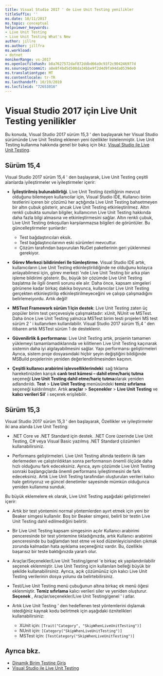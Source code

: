 ```yaml
---
title: Visual Studio 2017 ' de Live Unit Testing yenilikler
titleSuffix: ''
ms.date: 10/11/2017
ms.topic: conceptual
helpviewer_keywords:
- Live Unit Testing
- Live Unit Testing What's New
author: jillre
ms.author: jillfra
ms.workload:
- dotnet
monikerRange: vs-2017
ms.openlocfilehash: b8a7627572daf872ddbd66a9c93f2c904246977d
ms.sourcegitcommit: a8e8f4bd5d508da34bbe9f2d4d9fa94da0539de0
ms.translationtype: MT
ms.contentlocale: tr-TR
ms.lasthandoff: 10/19/2019
ms.locfileid: "72653016"
---
```

# <a name="whats-new-in-live-unit-testing-for-visual-studio-2017"></a>Visual Studio 2017 için Live Unit Testing yenilikler

Bu konuda, Visual Studio 2017 sürüm 15,3 ' den başlayarak her Visual Studio sürümünde Live Unit Testing eklenen yeni özellikler listelenmiştir. Live Unit Testing kullanma hakkında genel bir bakış için bkz. [Visual Studio ile Live Unit Testing](live-unit-testing.md).

## <a name="version-154"></a>Sürüm 15,4

Visual Studio 2017 sürüm 15,4 ' den başlayarak, Live Unit Testing çeşitli alanlarda iyileştirmeler ve iyileştirmeler içerir:

- **İyileştirilmiş bulunabilirliği**. Live Unit Testing özelliğinin mevcut olduğunu bilemeyen kullanıcılar için, Visual Studio IDE, Kullanıcı birim testlerini içeren bir çözümü her açtığında Live Unit Testing bahsetmeyen bir altın çubuk gösterir, ancak Live Unit Testing etkinleştirilmez. Altın renkli çubukta sunulan bilgiler, kullanıcının Live Unit Testing hakkında daha fazla bilgi almasına ve etkinleştirmesini sağlar. Altın renkli çubuk, Live Unit Testing önkoşulları karşılanmazsa bilgileri de görüntüler. Bu güncelleştirmeler şunlardır:

  - Test bağdaştırıcıları eksik.
  - Test bağdaştırıcılarının eski sürümleri mevcuttur.
  - Çözüm tarafından başvurulan NuGet paketlerinin geri yüklenmesi gerekiyor.

- **Görev Merkezi bildirimleri Ile tümleştirme**. Visual Studio IDE artık, kullanıcıların Live Unit Testing etkinleştirildiğinde ne olduğunu kolayca anlayabilmesi için, görev merkezi 'nde Live Unit Testing bir arka plan işleme bildirimi gösterir. Bu, büyük bir çözümde Live Unit Testing başlatma ile ilgili önemli sorunu ele alır. Daha önce, kapsam simgeleri görünene kadar birkaç dakika boyunca, kullanıcılar Live Unit Testing gerçekten etkinleştirilip etkinleştirilmeyeceğini ve çalışıp çalışmadığını belirlemeiyordu. Artık değil!

- **MSTest Framework sürüm 1 Için destek**: Live Unit Testing zaten üç popüler birim test çerçevesiyle çalışmaktadır: xUnit, NUnit ve MSTest. Daha önce Live Unit Testing yalnızca MSTest birim testi projeleri MS test sürüm 2 ' i kullanırken kullanılabilir. Visual Studio 2017 sürüm 15,4 ' den itibaren artık MSTest sürüm 1 de desteklenir.

- **Güvenilirlik & performansı**: Live Unit Testing artık, projenin tamamen yüklemeyi tamamlamadıklarında ve kilitlenen Live Unit Testing kaçınarak sistemin daha iyi algılayabilmesini sağlar. Yapı performansı geliştirmeleri Ayrıca, sistem proje dosyasındaki hiçbir şeyin değiştiğini bildiğinde MSBuild projelerinin yeniden değerlendirilmesinden kaçının.

- **Çeşitli kullanıcı arabirimi işlevselliklerindeki**: sağ tıklama hareketinizden karışık **canlı test kümesi – dahil etme/hariç tutma** seçeneği **Live Unit Testing dahil etme/hariç tutma**olarak yeniden adlandırıldı. **Test**  > **Live Unit Testing** menüsündeki **temiz sıfırlama** seçeneği kaldırılmıştır. Artık **araçlar**  > **Seçenekler**  > **Live Unit Testing** ve **kalıcı verileri Sil**' i seçerek erişilebilir.

## <a name="version-153"></a>Sürüm 15,3

Visual Studio 2017 sürüm 15,3 ' den başlayarak, Özellikler ve iyileştirmeler iki ana alanda Live Unit Testing:

- .NET Core ve .NET Standard için destek. .NET Core üzerinde Live Unit Testing, C# veya Visual Basic yazılmış .NET Standard çözümleri kullanabilirsiniz.

- Performans geliştirmeleri. Live Unit Testing altında testlerin ilk tam derlemeden ve çalıştırıldıktan sonra performansın önemli ölçüde daha hızlı olduğunu fark edeceksiniz. Ayrıca, aynı çözümde Live Unit Testing sonraki başlangıçlarda önemli performans iyileştirmesini de fark edeceksiniz. Artık Live Unit Testing tarafından oluşturulan verileri kalıcı hale getiriyoruz ve güncel denetimler sayesinde mümkün olduğunca yeniden kullanıma sunduk.

Bu büyük eklemelere ek olarak, Live Unit Testing aşağıdaki geliştirmeleri içerir:

- Artık bir test yöntemini normal yöntemlerden ayırt etmek için yeni bir Beaker simgesi kullanılır. Boş bir Beaker simgesi, belirli bir testin Live Unit Testing dahil edilmediğini belirtir.

- Bir Live Unit Testing kapsam simgesinin açılır Kullanıcı arabirimi penceresinde bir test yöntemine tıkladığınızda, artık Kullanıcı arabirimi penceresinde bu bağlamdan test etme ve kod düzenleyicisinden çıkmak zorunda kalmadan hata ayıklama seçeneğiniz vardır. Bu, özellikle başarısız bir teste baktığınızda yararlı olur.

- Araçlar/Seçenekler/Live Unit Testing/genel 'e birkaç ek yapılandırılabilir seçenek eklenmiştir. Live Unit Testing için kullanılan belleği büyük bir şekilde kullanabilirsiniz. Ayrıca, açık çözümünüz için kalıcı Live Unit Testing verilerinin dosya yolunu da belirtebilirsiniz.

- Test/Live Unit Testing menü çubuğunun altına birkaç ek menü öğesi eklenmiştir. **Temiz sıfırlama** kalıcı verileri siler ve yeniden oluşturur. **Seçenek** , Araçlar/seçenekler/Live Unit Testing/genel ' i atlar.

- Artık Live Unit Testing ' den hedeflenen test yöntemlerini dışlamak istediğiniz kaynak kodu belirtmek için aşağıdaki öznitelikleri kullanabilirsiniz:

  - XUnit için: `[Trait("Category", "SkipWhenLiveUnitTesting")]`
  - NUnit için: `[Category("SkipWhenLiveUnitTesting")]`
  - MSTest için: `[TestCategory("SkipWhenLiveUnitTesting")]`

## <a name="see-also"></a>Ayrıca bkz.

- [Dinamik Birim Testine Giriş](live-unit-testing-intro.md)
- [Visual Studio ile Live Unit Testing](live-unit-testing.md)
